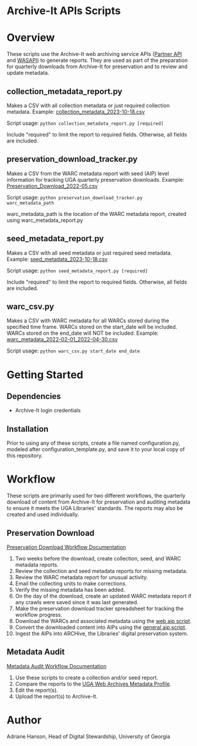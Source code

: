 # Archive-It APIs Scripts

# Overview

These scripts use the Archive-It web archiving service APIs 
([Partner API](https://support.archive-it.org/hc/en-us/articles/360032747311-Access-your-account-with-the-Archive-It-Partner-API) 
and [WASAPI](https://support.archive-it.org/hc/en-us/articles/360015225051-Find-and-download-your-WARC-files-with-WASAPI)) to generate reports.
They are used as part of the preparation for quarterly downloads from Archive-It for preservation and
to review and update metadata. 

## collection_metadata_report.py

Makes a CSV with all collection metadata or just required collection metadata. 
Example: [collection_metadata_2023-10-18.csv](documentation/collection_metadata_2023-10-18.csv) 

Script usage: `python collection_metadata_report.py [required]`

Include "required" to limit the report to required fields. Otherwise, all fields are included.

## preservation_download_tracker.py

Makes a CSV from the WARC metadata report with seed (AIP) level information 
for tracking UGA quarterly preservation downloads.
Example: [Preservation_Download_2022-05.csv](documentation/Preservation_Download_2022-05.csv)

Script usage: `python preservation_download_tracker.py warc_metadata_path`

warc_metadata_path is the location of the WARC metadata report, created using warc_metadata_report.py

## seed_metadata_report.py

Makes a CSV with all seed metadata or just required seed metadata.
Example: [seed_metadata_2023-10-18.csv](documentation/seed_metadata_2023-10-18.csv)

Script usage: `python seed_metadata_report.py [required]`

Include "required" to limit the report to required fields. Otherwise, all fields are included.

## warc_csv.py

Makes a CSV with WARC metadata for all WARCs stored during the specified time frame.
WARCs stored on the start_date will be included. 
WARCs stored on the end_date will NOT be included.
Example: [warc_metadata_2022-02-01_2022-04-30.csv](documentation/warc_metadata_2022-02-01_2022-04-30.csv)

Script usage: `python warc_csv.py start_date end_date`



# Getting Started

## Dependencies

* Archive-It login credentials

## Installation

Prior to using any of these scripts, create a file named configuration.py, modeled after configuration_template.py,
and save it to your local copy of this repository.

# Workflow

These scripts are primarily used for two different workflows, the quarterly download of content from Archive-It for preservation
and auditing metadata to ensure it meets the UGA Libraries' standards. 
The reports may also be created and used individually. 

## Preservation Download
[Preservation Download Workflow Documentation](documentation/Workflow_Preservation_Download.md)

1. Two weeks before the download, create collection, seed, and WARC metadata reports.
2. Review the collection and seed metadata reports for missing metadata.
3. Review the WARC metadata report for unusual activity.
4. Email the collecting units to make corrections.
5. Verify the missing metadata has been added.
6. On the day of the download, create an updated WARC metadata report if any crawls were saved since it was last generated.
7. Make the preservation download tracker spreadsheet for tracking the workflow progress.
8. Download the WARCs and associated metadata using the [web aip script](https://github.com/uga-libraries/web-aip).
9. Convert the downloaded content into AIPs using the [general aip script](https://github.com/uga-libraries/general-aip).
10. Ingest the AIPs into ARCHive, the Libraries' digital preservation system.

## Metadata Audit
[Metadata Audit Workflow Documentation](documentation/Workflow_Metadata_Audit.md)

1. Use these scripts to create a collection and/or seed report.
2. Compare the reports to the [UGA Web Archives Metadata Profile](https://github.com/uga-libraries/web-archiving/blob/main/metadata_profile.md).
3. Edit the report(s).
4. Upload the report(s) to Archive-It.

# Author

Adriane Hanson, Head of Digital Stewardship, University of Georgia



